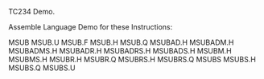 TC234 Demo.

Assemble Language Demo for these Instructions:

MSUB
MSUB.U
MSUB.F
MSUB.H
MSUB.Q
MSUBAD.H
MSUBADM.H
MSUBADMS.H
MSUBADR.H
MSUBADRS.H
MSUBADS.H
MSUBM.H
MSUBMS.H
MSUBR.H
MSUBR.Q
MSUBRS.H
MSUBRS.Q
MSUBS
MSUBS.H
MSUBS.Q
MSUBS.U


